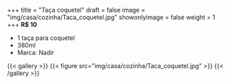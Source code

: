 +++
title = "Taça coquetel"
draft = false
image = "img/casa/cozinha/Taca_coquetel.jpg"
showonlyimage = false
weight = 1
+++
**R$ 10**
<!--more-->

- 1 taça para coquetel
- 380ml
- Marca: Nadir


{{< gallery >}}
{{< figure src="img/casa/cozinha/Taca_coquetel.jpg" >}}
{{< /gallery >}}
